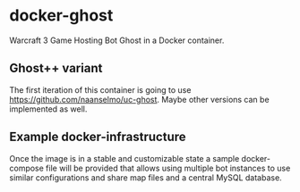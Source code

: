 # docker-ghost
Warcraft 3 Game Hosting Bot Ghost in a Docker container.


## Ghost++ variant
The first iteration of this container is going to use https://github.com/naanselmo/uc-ghost. Maybe other versions can be implemented as well.


## Example docker-infrastructure
Once the image is in a stable and customizable state a sample docker-compose file will be provided that allows using multiple bot instances to use similar configurations and share map files and a central MySQL database.

